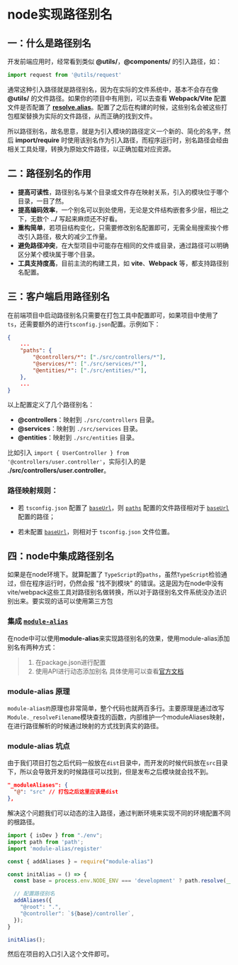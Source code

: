 # node实现路径别名

## 一：什么是路径别名

开发前端应用时，经常看到类似 **@utils/**，**@components/** 的引入路径，如：

``` ts
import request from '@utils/request'
```

通常这种引入路径就是路径别名，因为在实际的文件系统中，基本不会存在像 **@utils/** 的文件路径。如果你的项目中有用到，可以去查看 **Webpack/Vite** 配置文件是否配置了 [**resolve.alias**](https://cn.vitejs.dev/config/shared-options.html#resolve-alias)。配置了之后在构建的时候，这些别名会被这些打包框架替换为实际的文件路径，从而正确的找到文件。

所以路径别名，故名思意，就是为引入模块的路径定义一个新的、简化的名字，然后 **import/require** 时使用该别名作为引入路径，而程序运行时，别名路径会经由相关工具处理，转换为原始文件路径，以正确加载对应资源。

## 二：路径别名的作用
*   **提高可读性**，路径别名与某个目录或文件存在映射关系，引入的模块位于哪个目录，一目了然。
*   **提高编码效率**，一个别名可以到处使用，无论是文件结构嵌套多少层，相比之下，无数个 **../** 写起来麻烦还不好看。
*   **重构简单**，若项目结构变化，只需要修改别名配置即可，无需全局搜索挨个修改引入路径，极大的减少工作量。
*   **避免路径冲突**，在大型项目中可能存在相同的文件或目录，通过路径可以明确区分某个模块属于哪个目录。
*   **工具支持度高**，目前主流的构建工具，如 **vite**、**Webpack** 等，都支持路径别名配置。

## 三：客户端启用路径别名
在前端项目中启动路径别名只需要在打包工具中配置即可，如果项目中使用了`ts`，还需要额外的进行`tsconfig.json`配置。示例如下：
```json {3-7}
{
    ...
    "paths": {
        "@controllers/*": ["./src/controllers/*"],
        "@services/*": ["./src/services/*"],
        "@entities/*": ["./src/entities/*"],
    },
    ...
}
```

以上配置定义了几个路径别名：

*   **@controllers**：映射到 `./src/controllers` 目录。
*   **@services**：映射到 `./src/services` 目录。
*   **@entities**：映射到 `./src/entities` 目录。

比如引入 `import { UserController } from '@controllers/user.controller'`，实际引入的是 **./src/controllers/user.controller**。

### 路径映射规则：

*   若 `tsconfig.json` 配置了 [`baseUrl`](https://www.typescriptlang.org/tsconfig/#baseUrl)，则 [`paths`](https://www.typescriptlang.org/tsconfig/#paths) 配置的文件路径相对于 [`baseUrl`](https://www.typescriptlang.org/tsconfig/#baseUrl) 配置的路径；
    
*   若未配置 [`baseUrl`](https://www.typescriptlang.org/tsconfig/#baseUrl)，则相对于 `tsconfig.json` 文件位置。
    
## 四：node中集成路径别名
如果是在node环境下。就算配置了 `TypeScript`的`paths`，虽然`TypeScript`检验通过，但在程序运行时，仍然会报 "找不到模块" 的错误。这是因为在node中没有vite/webpack这些工具对路径别名做转换，所以对于路径别名文件系统没办法识别出来。要实现的话可以使用第三方包
### 集成 [`module-alias`](https://github.com/ilearnio/module-alias)

在node中可以使用**module-alias**来实现路径别名的效果，使用module-alias添加别名有两种方式：
> 1. 在package.json进行配置
> 2. 使用API进行动态添加别名
具体使用可以查看[官方文档](https://github.com/ilearnio/module-alias)

### module-alias 原理
`module-alias的`原理也非常简单，整个代码也就两百多行。主要原理是通过改写`Module._resolveFilename`模块查找的函数，内部维护一个moduleAliases映射，在进行路径解析的时候通过映射的方式找到真实的路径。

### module-alias 坑点
由于我们项目打包之后代码一般放在`dist`目录中，而开发的时候代码放在`src`目录下，所以会导致开发的时候路径可以找到，但是发布之后模块就会找不到。
```json
"_moduleAliases": {
  "@": "src" // 打包之后这里应该是dist
},
```
解决这个问题我们可以动态的注入路径，通过判断环境来实现不同的环境配置不同的根路径。
```js
import { isDev } from "./env";
import path from 'path';
import 'module-alias/register'

const { addAliases } = require("module-alias")

const initAlias = () => {
  const base = process.env.NODE_ENV === 'development' ? path.resolve(__dirname, '../../src') : path.resolve(__dirname, '../../dist/');

  // 配置路径别名
  addAliases({
    "@root": ".",
    "@controller": `${base}/controller`,
  });
}

initAlias();
```
然后在项目的入口引入这个文件即可。